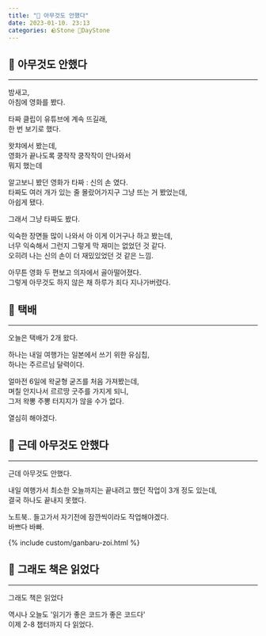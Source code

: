 ```yaml
---
title: "🌱 아무것도 안했다"
date: 2023-01-10. 23:13
categories: 🪨Stone 🌱DayStone
---
```


## 🗿 아무것도 안했다

---

밤새고,  
아침에 영화를 봤다.  

타짜 클립이 유튜브에 계속 뜨길래,  
한 번 보기로 했다.  

왓챠에서 봤는데,  
영화가 끝나도록 쿵작작 쿵작작이 안나와서  
뭐지 했는데  

알고보니 봤던 영화가 타짜 : 신의 손 였다.  
타짜도 여러 개가 있는 줄 몰랐어가지구 그냥 뜨는 거 봤었는데,  
아쉽게 됐다.  

그래서 그냥 타짜도 봤다.  

익숙한 장면들 많이 나와서 아 이게 이거구나 하고 봤는데,  
너무 익숙해서 그런지 그렇게 막 재미는 없었던 것 같다.  
오히려 나는 신의 손이 더 재밌있었던 것 같은 느낌.  

아무튼 영화 두 편보고 의자에서 골아떨어졌다.  
그렇게 아무것도 하지 않은 채 하루가 죄다 지나가버렸다.  

## 🗿 택배

---

오늘은 택배가 2개 왔다.  

하나는 내일 여행가는 일본에서 쓰기 위한 유심칩,  
하나는 주르르님 달력이다.  

얼마전 6일에 왁굳형 굳즈를 처음 가져봤는데,  
며칠 안지나서 르르땅 굿주를 가지게 되니,  
그저 왁뽕 주뽕 터지지가 않을 수가 없다.  

열심히 해야겠다.  

## 🗿 근데 아무것도 안했다

---

근데 아무것도 안했다.  

내일 여행가서 최소한 오늘까지는 끝내려고 했던 작업이 3개 정도 있는데,  
결국 하나도 끝내지 못했다.  

노트북.. 들고가서 자기전에 잠깐씩이라도 작업해야겠다.  
바쁘다 바빠.  

{% include custom/ganbaru-zoi.html %}

## 🗿 그래도 책은 읽었다

---

그래도 책은 읽었다  

역시나 오늘도 '읽기가 좋은 코드가 좋은 코드다'  
이제 2-8 챕터까지 다 읽었다.  
